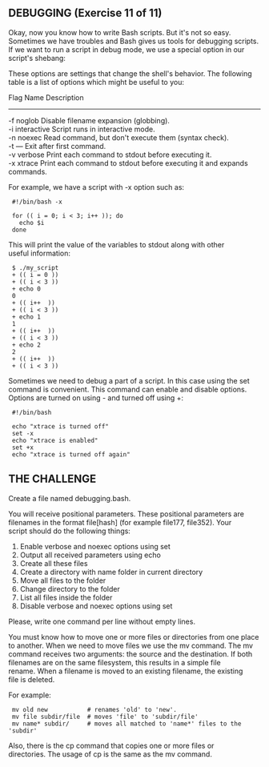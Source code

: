  ## DEBUGGING (Exercise 11 of 11)  
   
  Okay, now you know how to write Bash scripts. But it's not so easy.  
  Sometimes we have troubles and Bash gives us tools for debugging scripts.  
  If we want to run a script in debug mode, we use a special option in our  
  script's shebang:  
   
       
   
  These options are settings that change the shell's behavior. The following  
  table is a list of options which might be useful to you:  
   
 Flag Name        Description  
 ---- ----------- ----------------------------------------------------------------------  
  -f  noglob      Disable filename expansion (globbing).  
  -i  interactive Script runs in interactive mode.  
  -n  noexec      Read command, but don't execute them (syntax check).  
  -t  —           Exit after first command.  
  -v  verbose     Print each command to stdout before executing it.  
  -x  xtrace      Print each command to stdout before executing it and expands commands.  
   
  For example, we have a script with -x option such as:  
   
     #!/bin/bash -x  
       
     for (( i = 0; i < 3; i++ )); do  
       echo $i  
     done  
   
  This will print the value of the variables to stdout along with other  
  useful information:  
   
     $ ./my_script  
     + (( i = 0 ))  
     + (( i < 3 ))  
     + echo 0  
     0  
     + (( i++  ))  
     + (( i < 3 ))  
     + echo 1  
     1  
     + (( i++  ))  
     + (( i < 3 ))  
     + echo 2  
     2  
     + (( i++  ))  
     + (( i < 3 ))  
   
  Sometimes we need to debug a part of a script. In this case using the set  
  command is convenient. This command can enable and disable options.  
  Options are turned on using - and turned off using +:  
   
     #!/bin/bash  
       
     echo "xtrace is turned off"  
     set -x  
     echo "xtrace is enabled"  
     set +x  
     echo "xtrace is turned off again"  
   
 ## THE CHALLENGE  
   
  Create a file named debugging.bash.  
   
  You will receive positional parameters. These positional parameters are  
  filenames in the format file[hash] (for example file177, file352). Your  
  script should do the following things:  
   
   1. Enable verbose and noexec options using set  
   2. Output all received parameters using echo  
   3. Create all these files  
   4. Create a directory with name folder in current directory  
   5. Move all files to the folder  
   6. Change directory to the folder  
   7. List all files inside the folder  
   8. Disable verbose and noexec options using set  
   
  Please, write one command per line without empty lines.  
   
  You must know how to move one or more files or directories from one place  
  to another. When we need to move files we use the mv command. The mv  
  command receives two arguments: the source and the destination. If both  
  filenames are on the same filesystem, this results in a simple file  
  rename. When a filename is moved to an existing filename, the existing  
  file is deleted.  
   
  For example:  
   
     mv old new           # renames 'old' to 'new'.  
     mv file subdir/file  # moves 'file' to 'subdir/file'  
     mv name* subdir/     # moves all matched to 'name*' files to the 'subdir'  
   
  Also, there is the cp command that copies one or more files or  
  directories. The usage of cp is the same as the mv command.  

